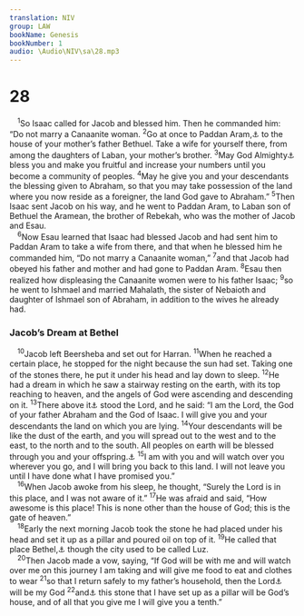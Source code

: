 ```yaml
---
translation: NIV
group: LAW
bookName: Genesis 
bookNumber: 1
audio: \Audio\NIV\sa\28.mp3
---
```


<div class="title"><h1>28</h1></div>
<span class="verse sa_28_1"> <sup>1</sup>So Isaac called for Jacob and blessed him. Then he commanded him: “Do not marry a Canaanite woman. </span>
<span class="verse sa_28_2"><sup>2</sup>Go at once to Paddan Aram,<a data-toggle="tooltip" data-placement="bottom" title="That is, Northwest Mesopotamia; also in verses 5, 6 and 7">⚓</a> to the house of your mother’s father Bethuel. Take a wife for yourself there, from among the daughters of Laban, your mother’s brother. </span>
<span class="verse sa_28_3"><sup>3</sup>May God Almighty<a data-toggle="tooltip" data-placement="bottom" title="Hebrew El-Shaddai">⚓</a> bless you and make you fruitful and increase your numbers until you become a community of peoples. </span>
<span class="verse sa_28_4"><sup>4</sup>May he give you and your descendants the blessing given to Abraham, so that you may take possession of the land where you now reside as a foreigner, the land God gave to Abraham.” </span>
<span class="verse sa_28_5"><sup>5</sup>Then Isaac sent Jacob on his way, and he went to Paddan Aram, to Laban son of Bethuel the Aramean, the brother of Rebekah, who was the mother of Jacob and Esau. <br/></span>
<span class="verse sa_28_6"> <sup>6</sup>Now Esau learned that Isaac had blessed Jacob and had sent him to Paddan Aram to take a wife from there, and that when he blessed him he commanded him, “Do not marry a Canaanite woman,” </span>
<span class="verse sa_28_7"><sup>7</sup>and that Jacob had obeyed his father and mother and had gone to Paddan Aram. </span>
<span class="verse sa_28_8"><sup>8</sup>Esau then realized how displeasing the Canaanite women were to his father Isaac; </span>
<span class="verse sa_28_9"><sup>9</sup>so he went to Ishmael and married Mahalath, the sister of Nebaioth and daughter of Ishmael son of Abraham, in addition to the wives he already had. <br/></span>
<div class="title"><h3>Jacob’s Dream at Bethel </h3></div>
<span class="verse sa_28_10"> <sup>10</sup>Jacob left Beersheba and set out for Harran. </span>
<span class="verse sa_28_11"><sup>11</sup>When he reached a certain place, he stopped for the night because the sun had set. Taking one of the stones there, he put it under his head and lay down to sleep. </span>
<span class="verse sa_28_12"><sup>12</sup>He had a dream in which he saw a stairway resting on the earth, with its top reaching to heaven, and the angels of God were ascending and descending on it. </span>
<span class="verse sa_28_13"><sup>13</sup>There above it<a data-toggle="tooltip" data-placement="bottom" title="Or There beside him">⚓</a> stood the Lord, and he said: “I am the Lord, the God of your father Abraham and the God of Isaac. I will give you and your descendants the land on which you are lying. </span>
<span class="verse sa_28_14"><sup>14</sup>Your descendants will be like the dust of the earth, and you will spread out to the west and to the east, to the north and to the south. All peoples on earth will be blessed through you and your offspring.<a data-toggle="tooltip" data-placement="bottom" title="Or will use your name and the name of your offspring in blessings (see 48:20)">⚓</a></span>
<span class="verse sa_28_15"><sup>15</sup>I am with you and will watch over you wherever you go, and I will bring you back to this land. I will not leave you until I have done what I have promised you.” <br/></span>
<span class="verse sa_28_16"> <sup>16</sup>When Jacob awoke from his sleep, he thought, “Surely the Lord is in this place, and I was not aware of it.” </span>
<span class="verse sa_28_17"><sup>17</sup>He was afraid and said, “How awesome is this place! This is none other than the house of God; this is the gate of heaven.” <br/></span>
<span class="verse sa_28_18"> <sup>18</sup>Early the next morning Jacob took the stone he had placed under his head and set it up as a pillar and poured oil on top of it. </span>
<span class="verse sa_28_19"><sup>19</sup>He called that place Bethel,<a data-toggle="tooltip" data-placement="bottom" title="means house of God.">⚓</a> though the city used to be called Luz. <br/></span>
<span class="verse sa_28_20"> <sup>20</sup>Then Jacob made a vow, saying, “If God will be with me and will watch over me on this journey I am taking and will give me food to eat and clothes to wear </span>
<span class="verse sa_28_21"><sup>21</sup>so that I return safely to my father’s household, then the Lord<a data-toggle="tooltip" data-placement="bottom" title="Or Since God … father’s household, the Lord">⚓</a> will be my God </span>
<span class="verse sa_28_22"><sup>22</sup>and<a data-toggle="tooltip" data-placement="bottom" title="Or household, and the Lordwill be my God, 22then">⚓</a> this stone that I have set up as a pillar will be God’s house, and of all that you give me I will give you a tenth.” <br/></span>
